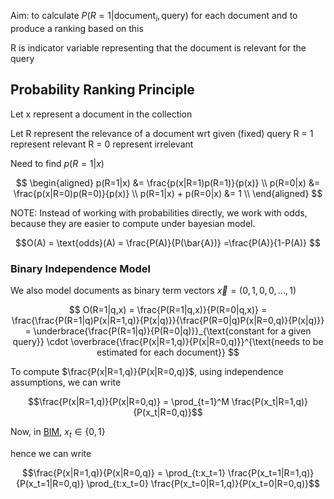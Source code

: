 


Aim: to calculate $P(R=1|\text{document}_i,\text{query})$ for each document and to produce a ranking based on this

R is indicator variable representing that the document is relevant for the query

## Probability Ranking Principle

Let x represent a document in the collection

Let R represent the relevance of a document wrt given (fixed) query
R = 1 represent relevant
R = 0 represent irrelevant

Need to find $p(R=1|x)$

$$ \begin{aligned}
    p(R=1|x) &= \frac{p(x|R=1)p(R=1)}{p(x)} \\
    p(R=0|x) &= \frac{p(x|R=0)p(R=0)}{p(x)} \\
    p(R=1|x) + p(R=0|x) &= 1 \\
\end{aligned} $$

NOTE: Instead of working with probabilities directly, we work with odds, because they are easier to compute under bayesian model.

$$O(A) = \text{odds}(A) = \frac{P(A)}{P(\bar{A})} =\frac{P(A)}{1-P(A)} $$

### Binary Independence Model
We also model documents as binary term vectors $\vec{x} = (0,1,0,0,\dots,1)$

$$
    O(R=1|q,x) = \frac{P(R=1|q,x)}{P(R=0|q,x)} 
= \frac{\frac{P(R=1|q)P(x|R=1,q)}{P(x|q)}}{\frac{P(R=0|q)P(x|R=0,q)}{P(x|q)}}
= \underbrace{\frac{P(R=1|q)}{P(R=0|q)}}_{\text{constant for a given query}} \cdot \overbrace{\frac{P(x|R=1,q)}{P(x|R=0,q)}}^{\text{needs to be estimated for each document}}
$$

To compute $\frac{P(x|R=1,q)}{P(x|R=0,q)}$, using independence assumptions, we can write

$$\frac{P(x|R=1,q)}{P(x|R=0,q)} = \prod_{t=1}^M \frac{P(x_t|R=1,q)}{P(x_t|R=0,q)}$$

Now, in [BIM](#binary-independence-model), $x_t \in \{0,1\}$

hence we can write

$$\frac{P(x|R=1,q)}{P(x|R=0,q)} = \prod_{t:x_t=1} \frac{P(x_t=1|R=1,q)}{P(x_t=1|R=0,q)} \prod_{t:x_t=0} \frac{P(x_t=0|R=1,q)}{P(x_t=0|R=0,q)}$$
















